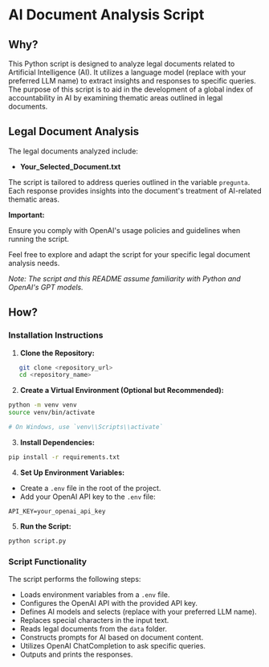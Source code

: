 # AI Document Analysis Script

## Why?

This Python script is designed to analyze legal documents related to Artificial Intelligence (AI). It utilizes a language model (replace with your preferred LLM name) to extract insights and responses to specific queries. The purpose of this script is to aid in the development of a global index of accountability in AI by examining thematic areas outlined in legal documents.


## Legal Document Analysis

The legal documents analyzed include:

- **Your_Selected_Document.txt**

The script is tailored to address queries outlined in the variable `pregunta`. Each response provides insights into the document's treatment of AI-related thematic areas.

**Important:** 

Ensure you comply with OpenAI's usage policies and guidelines when running the script.

Feel free to explore and adapt the script for your specific legal document analysis needs.

*Note: The script and this README assume familiarity with Python and OpenAI's GPT models.*


## How?

### Installation Instructions

1. **Clone the Repository:**

```bash
   git clone <repository_url>
   cd <repository_name>
```

2. **Create a Virtual Environment (Optional but Recommended):**

```bash
python -m venv venv   
source venv/bin/activate  

# On Windows, use `venv\\Scripts\\activate`
```

3. **Install Dependencies:**

```bash
pip install -r requirements.txt
```

4. **Set Up Environment Variables:**

- Create a `.env` file in the root of the project.
- Add your OpenAI API key to the `.env` file:

```API_KEY=your_openai_api_key```

5. **Run the Script:**

```bash
python script.py
```
### Script Functionality

The script performs the following steps:

- Loads environment variables from a `.env` file.
- Configures the OpenAI API with the provided API key.
- Defines AI models and selects (replace with your preferred LLM name).
- Replaces special characters in the input text.
- Reads legal documents from the `data` folder.
- Constructs prompts for AI based on document content.
- Utilizes OpenAI ChatCompletion to ask specific queries.
- Outputs and prints the responses.
